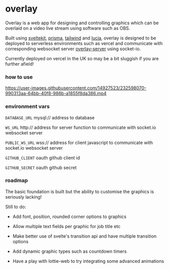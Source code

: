 # overlay

Overlay is a web app for designing and controlling graphics which can be overlaid on a video live stream using software such as OBS.

Built using [sveltekit](https://github.com/sveltejs/kit), [prisma](https://github.com/prisma/prisma), [tailwind](https://github.com/tailwindlabs/tailwindcss) and [lucia](https://github.com/pilcrowOnPaper/lucia), overlay is designed to be deployed to serverless environments such as vercel and communicate with corresponding websocket server [overlay-server](https://github.com/edsunman/overlay-server) using socket-io. 

Currently deployed on vercel in the UK so may be a bit sluggish if you are further afield!

### how to use

https://user-images.githubusercontent.com/14927523/232598070-990313aa-64bb-40f8-986b-a1855f8da386.mp4

### environment vars

`DATABASE_URL` mysql:// address to database

`WS_URL` http:// address for server function to communicate with socket.io websocket server

`PUBLIC_WS_URL` wss:// address for client javascript to communicate with socket.io websocket server

`GITHUB_CLIENT` oauth github client id

`GITHUB_SECRET`  oauth github secret

### roadmap

The basic foundation is built but the ability to customise the graphics is seriously lacking!

Still to do:

- Add font, position, rounded corner options to graphics

- Allow multiple text fields per graphic for job title etc

- Make better use of svelte's transition api and have multiple transition options

- Add dynamic graphic types such as countdown timers

- Have a play with lottie-web to try integrating some advanced animations



